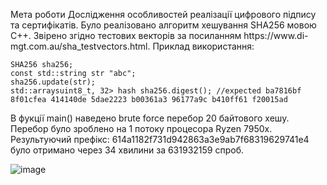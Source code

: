 Мета роботи 
Дослідження особливостей реалізації цифрового підпису та сертифікатів. 
Було реалізовано алгоритм хешування SHA256 мовою С++. Звірено згідно тестових векторів за посиланням https://www.di-
mgt.com.au/sha_testvectors.html. 
Приклад використання: 

```с++ 
SHA256 sha256; 
const std::string str "abc"; 
sha256.update(str); 
std::arraysuint8_t, 32> hash sha256.digest(); //expected ba7816bf 8f01cfea 414140de 5dae2223 b00361a3 96177a9c b410ff61 f20015ad
```

В фукції main() наведено brute force перебор 20 байтового хешу. Перебор було зроблено на 1 потоку процесора Ryzen 7950х. Результуючий префікс: 614a1182f731d942863a3e9ab7f68319629741e4 було отримано через 34 хвилини за 631932159 спроб.

![image](https://github.com/user-attachments/assets/be95cd06-8e59-459d-9b42-bbe485cdce72)
